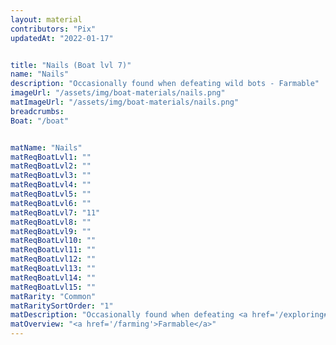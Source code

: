 ```yaml
---
layout: material
contributors: "Pix"
updatedAt: "2022-01-17"


title: "Nails (Boat lvl 7)"
name: "Nails"
description: "Occasionally found when defeating wild bots - Farmable"
imageUrl: "/assets/img/boat-materials/nails.png"
matImageUrl: "/assets/img/boat-materials/nails.png"
breadcrumbs:
Boat: "/boat"


matName: "Nails"
matReqBoatLvl1: ""
matReqBoatLvl2: ""
matReqBoatLvl3: ""
matReqBoatLvl4: ""
matReqBoatLvl5: ""
matReqBoatLvl6: ""
matReqBoatLvl7: "11"
matReqBoatLvl8: ""
matReqBoatLvl9: ""
matReqBoatLvl10: ""
matReqBoatLvl11: ""
matReqBoatLvl12: ""
matReqBoatLvl13: ""
matReqBoatLvl14: ""
matReqBoatLvl15: ""
matRarity: "Common"
matRaritySortOrder: "1"
matDescription: "Occasionally found when defeating <a href='/exploring#wild-bots'>Wild Bots</a>"
matOverview: "<a href='/farming'>Farmable</a>"
---
```




